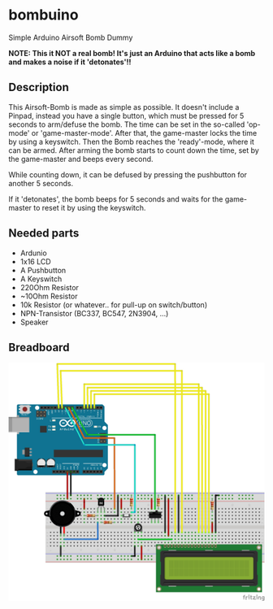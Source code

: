 # bombuino
Simple Arduino Airsoft Bomb Dummy

**NOTE: This it NOT a real bomb! It's just an Arduino that acts like a bomb and makes a noise if it 'detonates'!!**

## Description
This Airsoft-Bomb is made as simple as possible. It doesn't include a Pinpad, instead you have a single button, which must be pressed for 5 seconds to arm/defuse the bomb.
The time can be set in the so-called 'op-mode' or 'game-master-mode'. After that, the game-master locks the time by using a keyswitch. Then the Bomb reaches the 'ready'-mode, where it can be armed.
After arming the bomb starts to count down the time, set by the game-master and beeps every second.

While counting down, it can be defused by pressing the pushbutton for another 5 seconds.

If it 'detonates', the bomb beeps for 5 seconds and waits for the game-master to reset it by using the keyswitch.

## Needed parts
* Ardunio
* 1x16 LCD
* A Pushbutton
* A Keyswitch
* 220Ohm Resistor
* ~10Ohm Resistor 
* 10k Resistor (or whatever.. for pull-up on switch/button)
* NPN-Transistor (BC337, BC547, 2N3904, ...)
* Speaker

## Breadboard
![breadboard](bombuino_breadboard.jpg)
